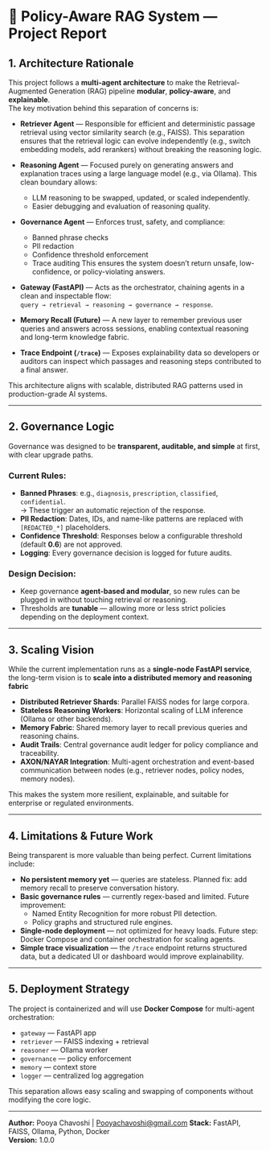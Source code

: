 # 🧠 Policy-Aware RAG System — Project Report

## 1. Architecture Rationale

This project follows a **multi-agent architecture** to make the Retrieval-Augmented Generation (RAG) pipeline **modular**, **policy-aware**, and **explainable**.  
The key motivation behind this separation of concerns is:

- **Retriever Agent** — Responsible for efficient and deterministic passage retrieval using vector similarity search (e.g., FAISS). This separation ensures that the retrieval logic can evolve independently (e.g., switch embedding models, add rerankers) without breaking the reasoning logic.

- **Reasoning Agent** — Focused purely on generating answers and explanation traces using a large language model (e.g., via Ollama). This clean boundary allows:
  - LLM reasoning to be swapped, updated, or scaled independently.
  - Easier debugging and evaluation of reasoning quality.

- **Governance Agent** — Enforces trust, safety, and compliance:
  - Banned phrase checks
  - PII redaction
  - Confidence threshold enforcement
  - Trace auditing
  This ensures the system doesn’t return unsafe, low-confidence, or policy-violating answers.

- **Gateway (FastAPI)** — Acts as the orchestrator, chaining agents in a clean and inspectable flow:  
  `query → retrieval → reasoning → governance → response`.

- **Memory Recall (Future)** — A new layer to remember previous user queries and answers across sessions, enabling contextual reasoning and long-term knowledge fabric.

- **Trace Endpoint (`/trace`)** — Exposes explainability data so developers or auditors can inspect which passages and reasoning steps contributed to a final answer.

This architecture aligns with scalable, distributed RAG patterns used in production-grade AI systems.

---

## 2. Governance Logic

Governance was designed to be **transparent, auditable, and simple** at first, with clear upgrade paths.

### Current Rules:
- **Banned Phrases**: e.g., `diagnosis`, `prescription`, `classified`, `confidential`.  
  → These trigger an automatic rejection of the response.
- **PII Redaction**: Dates, IDs, and name-like patterns are replaced with `[REDACTED_*]` placeholders.
- **Confidence Threshold**: Responses below a configurable threshold (default **0.6**) are not approved.
- **Logging**: Every governance decision is logged for future audits.

### Design Decision:
- Keep governance **agent-based and modular**, so new rules can be plugged in without touching retrieval or reasoning.
- Thresholds are **tunable** — allowing more or less strict policies depending on the deployment context.

---

## 3. Scaling Vision

While the current implementation runs as a **single-node FastAPI service**, the long-term vision is to **scale into a distributed memory and reasoning fabric**

- **Distributed Retriever Shards**: Parallel FAISS nodes for large corpora.
- **Stateless Reasoning Workers**: Horizontal scaling of LLM inference (Ollama or other backends).
- **Memory Fabric**: Shared memory layer to recall previous queries and reasoning chains.
- **Audit Trails**: Central governance audit ledger for policy compliance and traceability.
- **AXON/NAYAR Integration**: Multi-agent orchestration and event-based communication between nodes (e.g., retriever nodes, policy nodes, memory nodes).

This makes the system more resilient, explainable, and suitable for enterprise or regulated environments.

---

## 4. Limitations & Future Work

Being transparent is more valuable than being perfect. Current limitations include:

- **No persistent memory yet** — queries are stateless. Planned fix: add memory recall to preserve conversation history.
- **Basic governance rules** — currently regex-based and limited. Future improvement:
  - Named Entity Recognition for more robust PII detection.
  - Policy graphs and structured rule engines.
- **Single-node deployment** — not optimized for heavy loads. Future step: Docker Compose and container orchestration for scaling agents.
- **Simple trace visualization** — the `/trace` endpoint returns structured data, but a dedicated UI or dashboard would improve explainability.

---

## 5. Deployment Strategy

The project is containerized and will use **Docker Compose** for multi-agent orchestration:

- `gateway` — FastAPI app
- `retriever` — FAISS indexing + retrieval
- `reasoner` — Ollama worker
- `governance` — policy enforcement
- `memory` — context store
- `logger` — centralized log aggregation

This separation allows easy scaling and swapping of components without modifying the core logic.

---

**Author:** Pooya Chavoshi | Pooyachavoshi@gmail.com
**Stack:** FastAPI, FAISS, Ollama, Python, Docker  
**Version:** 1.0.0
